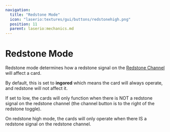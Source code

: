 ```yaml
---
navigation:
  title: "Redstone Mode"
  icon: "laserio:textures/gui/buttons/redstonehigh.png"
  position: 11
  parent: laserio:mechanics.md
---
```


# Redstone Mode

Redstone mode determines how a redstone signal on the [Redstone Channel](./redstonechannel.md) will affect a card.

By default, this is set to **ingored** which means the card will always operate, and redstone will not affect it.



If set to low, the cards will only function when there is NOT a redstone signal on the redstone channel (the channel button is to the right of the redstone toggle).

On redstone high mode, the cards will only operate when there IS a redstone signal on the redstone channel.

